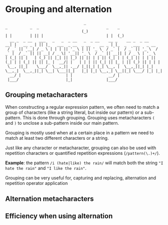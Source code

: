 # Grouping and alternation

```
                                   _                                   _          _  _                              _    _               
                                  (_)                                 | |        | || |                            | |  (_)              
  __ _  _ __   ___   _   _  _ __   _  _ __    __ _    __ _  _ __    __| |   __ _ | || |_   ___  _ __  _ __    __ _ | |_  _   ___   _ __  
 / _` || '__| / _ \ | | | || '_ \ | || '_ \  / _` |  / _` || '_ \  / _` |  / _` || || __| / _ \| '__|| '_ \  / _` || __|| | / _ \ | '_ \ 
| (_| || |   | (_) || |_| || |_) || || | | || (_| | | (_| || | | || (_| | | (_| || || |_ |  __/| |   | | | || (_| || |_ | || (_) || | | |
 \__, ||_|    \___/  \__,_|| .__/ |_||_| |_| \__, |  \__,_||_| |_| \__,_|  \__,_||_| \__| \___||_|   |_| |_| \__,_| \__||_| \___/ |_| |_|
  __/ |                    | |                __/ |                                                                                      
 |___/                     |_|               |___/                                                                                       

```

## Grouping metacharacters

When constructing a regular expression pattern, we often need to match a group of characters (like a string literal, but inside our pattern) or a sub-pattern. This is done through grouping. Grouping uses metacharacters `(` and `)` to unclose a sub-pattern inside our main pattern.

Grouping is mostly used when at a certain place in a pattern we need to match at least two different characters or a string.

Just like any character or metacharacter, grouping can also be used with repetition characters or quantified repetition expressions (`/pattern(\.)+/`).

**Example**: the pattern `/i (hate|like) the rain/` will match both the string `"I hate the rain"` and `"I like the rain"`.

Grouping can be very useful for, capturing and  replacing, alternation and repetition operator application

## Alternation metacharacters



## Efficiency when using alternation

